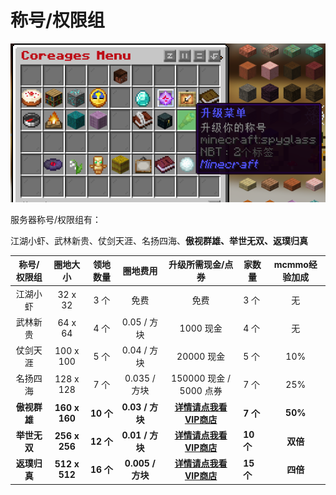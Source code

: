 # 称号/权限组

![SJmenu](../Newplayer/image/升级菜单.png)

服务器称号/权限组有：

江湖小虾、武林新贵、仗剑天涯、名扬四海、**傲视群雄、举世无双、返璞归真**

| 称号/权限组  |   圈地大小    | 领地数量  |     圈地费用     |                 升级所需现金/点券                  | 家数量    | mcmmo经验加成 |
| :----------: | :-----------: | :-------: | :--------------: | :------------------------------------------------: | --------- | :-----------: |
|   江湖小虾   |    32 x 32    |   3 个    |       免费       |                        免费                        | 3 个      |      无       |
|   武林新贵   |    64 x 64    |   4 个    |   0.05 / 方块    |                     1000 现金                      | 4 个      |      无       |
|   仗剑天涯   |   100 x 100   |   5 个    |   0.04 / 方块    |                     20000 现金                     | 5 个      |      10%      |
|   名扬四海   |   128 x 128   |   7 个    |   0.035 / 方块   |              150000 现金 / 5000 点券               | 7 个      |      25%      |
| **傲视群雄** | **160 x 160** | **10 个** | **0.03 / 方块**  | **[详情请点我看VIP商店](../Newplayer/VIPShop.md)** | **7 个**  |    **50%**    |
| **举世无双** | **256 x 256** | **12 个** | **0.01 / 方块**  | **[详情请点我看VIP商店](../Newplayer/VIPShop.md)** | **10 个** |   **双倍**    |
| **返璞归真** | **512 x 512** | **16 个** | **0.005 / 方块** | [**详情请点我看VIP商店**](../Newplayer/VIPShop.md) | **15 个** |   **四倍**    |